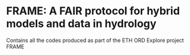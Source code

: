 # FRAME: A FAIR protocol for hybrid models and data in hydrology
Contains all the codes produced as part of the ETH ORD Explore project FRAME
